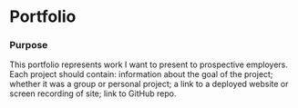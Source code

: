 # Portfolio

### Purpose

This portfolio represents work I want to present to prospective employers. Each project should contain: information about the goal of the project; whether it was a group or personal project; a link to a deployed website or screen recording of site; link to GitHub repo.

